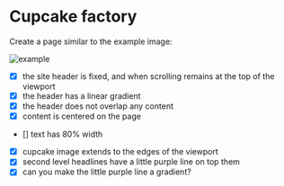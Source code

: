 # Cupcake factory

Create a page similar to the example image:

![example](fixed-header-example.png)

- [x] the site header is fixed, and when scrolling remains at the top of the viewport
- [x] the header has a linear gradient
- [x] the header does not overlap any content
- [x] content is centered on the page
- [] text has 80% width
- [x] cupcake image extends to the edges of the viewport
- [x] second level headlines have a little purple line on top them
- [x] can you make the little purple line a gradient?
